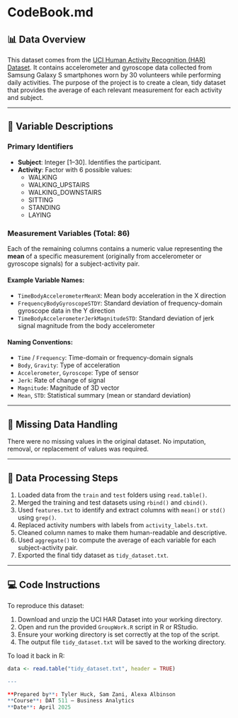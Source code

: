 # CodeBook.md

## 📊 Data Overview
This dataset comes from the [UCI Human Activity Recognition (HAR) Dataset](https://archive.ics.uci.edu/ml/datasets/human+activity+recognition+using+smartphones). It contains accelerometer and gyroscope data collected from Samsung Galaxy S smartphones worn by 30 volunteers while performing daily activities. The purpose of the project is to create a clean, tidy dataset that provides the average of each relevant measurement for each activity and subject.

---

## 🧾 Variable Descriptions

### Primary Identifiers
- **Subject**: Integer [1–30]. Identifies the participant.
- **Activity**: Factor with 6 possible values:  
  - WALKING  
  - WALKING_UPSTAIRS  
  - WALKING_DOWNSTAIRS  
  - SITTING  
  - STANDING  
  - LAYING  

### Measurement Variables (Total: 86)
Each of the remaining columns contains a numeric value representing the **mean** of a specific measurement (originally from accelerometer or gyroscope signals) for a subject-activity pair.

#### Example Variable Names:
- `TimeBodyAccelerometerMeanX`: Mean body acceleration in the X direction
- `FrequencyBodyGyroscopeSTDY`: Standard deviation of frequency-domain gyroscope data in the Y direction
- `TimeBodyAccelerometerJerkMagnitudeSTD`: Standard deviation of jerk signal magnitude from the body accelerometer

#### Naming Conventions:
- `Time` / `Frequency`: Time-domain or frequency-domain signals
- `Body`, `Gravity`: Type of acceleration
- `Accelerometer`, `Gyroscope`: Type of sensor
- `Jerk`: Rate of change of signal
- `Magnitude`: Magnitude of 3D vector
- `Mean`, `STD`: Statistical summary (mean or standard deviation)

---

## 🚫 Missing Data Handling
There were no missing values in the original dataset. No imputation, removal, or replacement of values was required.

---

## 🔧 Data Processing Steps

1. Loaded data from the `train` and `test` folders using `read.table()`.
2. Merged the training and test datasets using `rbind()` and `cbind()`.
3. Used `features.txt` to identify and extract columns with `mean()` or `std()` using `grep()`.
4. Replaced activity numbers with labels from `activity_labels.txt`.
5. Cleaned column names to make them human-readable and descriptive.
6. Used `aggregate()` to compute the average of each variable for each subject-activity pair.
7. Exported the final tidy dataset as `tidy_dataset.txt`.

---

## 💻 Code Instructions

To reproduce this dataset:
1. Download and unzip the UCI HAR Dataset into your working directory.
2. Open and run the provided `GroupWork.R` script in R or RStudio.
3. Ensure your working directory is set correctly at the top of the script.
4. The output file `tidy_dataset.txt` will be saved to the working directory.

To load it back in R:
```r
data <- read.table("tidy_dataset.txt", header = TRUE)

---

**Prepared by**: Tyler Huck, Sam Zani, Alexa Albinson  
**Course**: DAT 511 – Business Analytics  
**Date**: April 2025

